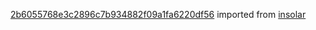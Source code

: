 [2b6055768e3c2896c7b934882f09a1fa6220df56](https://github.com/insolar/insolar/commit/2b6055768e3c2896c7b934882f09a1fa6220df56) imported from [insolar](https://github.com/insolar/insolar)
